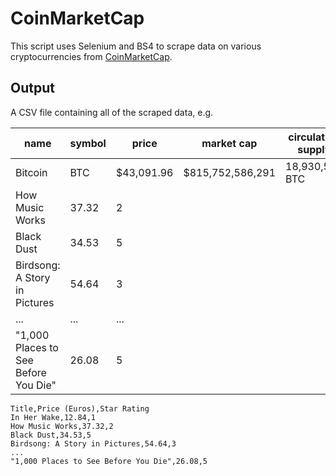 # CoinMarketCap

This script uses Selenium and BS4 to scrape data on various cryptocurrencies from [CoinMarketCap](https://coinmarketcap.com/).

## Output
A CSV file containing all of the scraped data, e.g.

| name       | symbol | price | market cap | circulating supply |
|-------------|---------------|-------------|-----------|-------|
| Bitcoin | BTC         | $43,091.96           | $815,752,586,291          | 18,930,506 BTC          |
| How Music Works | 37.32        | 2           |           |           |
| Black Dust | 34.53         | 5           |
| Birdsong: A Story in Pictures | 54.64         | 3           |           |           |
| ... | ...         | ...           |
| "1,000 Places to See Before You Die" | 26.08         | 5           |           |           |

```
Title,Price (Euros),Star Rating
In Her Wake,12.84,1
How Music Works,37.32,2
Black Dust,34.53,5
Birdsong: A Story in Pictures,54.64,3
...
"1,000 Places to See Before You Die",26.08,5
```
